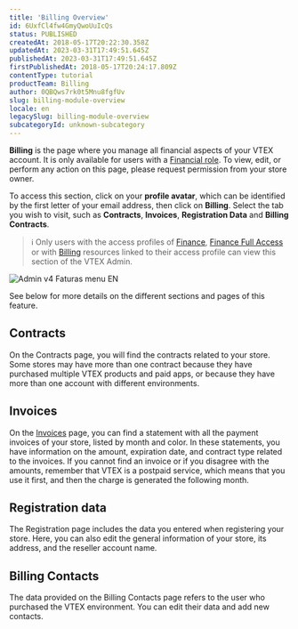 ```yaml
---
title: 'Billing Overview'
id: 6UxfCl4fw4GmyQwoUuIcQs
status: PUBLISHED
createdAt: 2018-05-17T20:22:30.358Z
updatedAt: 2023-03-31T17:49:51.645Z
publishedAt: 2023-03-31T17:49:51.645Z
firstPublishedAt: 2018-05-17T20:24:17.809Z
contentType: tutorial
productTeam: Billing
author: 0QBQws7rk0t5Mnu8fgfUv
slug: billing-module-overview
locale: en
legacySlug: billing-module-overview
subcategoryId: unknown-subcategory
---
```


**Billing** is the page where you manage all financial aspects of your VTEX account. It is only available for users with a [Financial role](https://help.vtex.com/en/tutorial/roles--7HKK5Uau2H6wxE1rH5oRbc). To view, edit, or perform any action on this page, please request permission from your store owner. 

To access this section, click on your **profile avatar**, which can be identified by the first letter of your email address, then click on **Billing**. Select the tab you wish to visit, such as  __Contracts__, __Invoices__, __Registration Data__ and __Billing Contracts__.

>ℹ️ Only users with the access profiles of [Finance](https://help.vtex.com/en/tutorial/predefined-roles--jGDurZKJHvHJS13LnO7Dy#finance), [Finance Full Access](https://help.vtex.com/en/tutorial/predefined-roles--jGDurZKJHvHJS13LnO7Dy#finance-full-access) or with [Billing](https://help.vtex.com/es/tutorial/recursos-do-license-manager-billing--13qKy6rwf9chc8ta90rDcy) resources linked to their access profile can view this section of the VTEX Admin.     

![Admin v4 Faturas menu EN](https://images.ctfassets.net/alneenqid6w5/6EzhdPvM8Foexk2GJUZ3KA/efc4c8a58bed888f975fa5aa2b0f2fad/Admin_v4_Faturas_menu_EN.jpg)

See below for more details on the different sections and pages of this feature.

## Contracts
On the Contracts page, you will find the contracts related to your store. Some stores may have more than one contract because they have purchased multiple VTEX products and paid apps, or because they have more than one account with different environments.

## Invoices
On the [Invoices](https://help.vtex.com/en/tutorial/visao-geral-do-modulo-faturas--6UxfCl4fw4GmyQwoUuIcQs#invoices) page, you can find a statement with all the payment invoices of your store, listed by month and color. In these statements, you have information on the amount, expiration date, and contract type related to the invoices. If you cannot find an invoice or if you disagree with the amounts, remember that VTEX is a postpaid service,  which means that you use it first, and then the charge is generated the following month.

## Registration data
The Registration page includes the data you  entered when registering your store. Here, you can also edit  the general information of your store, its address, and the reseller account name.

## Billing Contacts
The data provided on the Billing Contacts page refers to the user who purchased the VTEX environment. You can edit their data and add new contacts.

